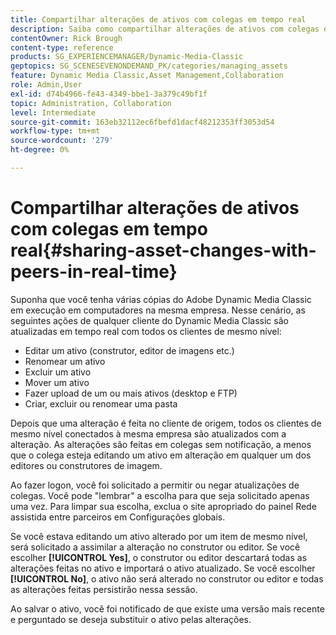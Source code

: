 ```yaml
---
title: Compartilhar alterações de ativos com colegas em tempo real
description: Saiba como compartilhar alterações de ativos com colegas em tempo real no Adobe Dynamic Media Classic.
contentOwner: Rick Brough
content-type: reference
products: SG_EXPERIENCEMANAGER/Dynamic-Media-Classic
geptopics: SG_SCENESEVENONDEMAND_PK/categories/managing_assets
feature: Dynamic Media Classic,Asset Management,Collaboration
role: Admin,User
exl-id: d74b4966-fe43-4349-bbe1-3a379c49bf1f
topic: Administration, Collaboration
level: Intermediate
source-git-commit: 163eb32112ec6fbefd1dacf48212353ff3053d54
workflow-type: tm+mt
source-wordcount: '279'
ht-degree: 0%

---
```


# Compartilhar alterações de ativos com colegas em tempo real{#sharing-asset-changes-with-peers-in-real-time}

Suponha que você tenha várias cópias do Adobe Dynamic Media Classic em execução em computadores na mesma empresa. Nesse cenário, as seguintes ações de qualquer cliente do Dynamic Media Classic são atualizadas em tempo real com todos os clientes de mesmo nível:

* Editar um ativo (construtor, editor de imagens etc.)
* Renomear um ativo
* Excluir um ativo
* Mover um ativo
* Fazer upload de um ou mais ativos (desktop e FTP)
* Criar, excluir ou renomear uma pasta

Depois que uma alteração é feita no cliente de origem, todos os clientes de mesmo nível conectados à mesma empresa são atualizados com a alteração. As alterações são feitas em colegas sem notificação, a menos que o colega esteja editando um ativo em alteração em qualquer um dos editores ou construtores de imagem.

Ao fazer logon, você foi solicitado a permitir ou negar atualizações de colegas. Você pode &quot;lembrar&quot; a escolha para que seja solicitado apenas uma vez. Para limpar sua escolha, exclua o site apropriado do painel Rede assistida entre parceiros em Configurações globais.

Se você estava editando um ativo alterado por um item de mesmo nível, será solicitado a assimilar a alteração no construtor ou editor. Se você escolher **[!UICONTROL Yes]**, o construtor ou editor descartará todas as alterações feitas no ativo e importará o ativo atualizado. Se você escolher **[!UICONTROL No]**, o ativo não será alterado no construtor ou editor e todas as alterações feitas persistirão nessa sessão.

Ao salvar o ativo, você foi notificado de que existe uma versão mais recente e perguntado se deseja substituir o ativo pelas alterações.
